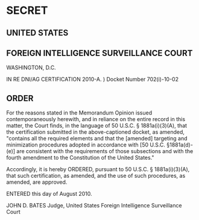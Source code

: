 # SECRET 

## UNITED STATES

## FOREIGN INTELLIGENCE SURVEILLANCE COURT

WASHINGTON, D.C.

IN RE DNI/AG CERTIFICATION 2010-A. ) Docket Number 702(i)-10-02

## ORDER

For the reasons stated in the Memorandum Opinion issued contemporaneously herewith, and in reliance on the entire record in this matter, the Court finds, in the language of 50 U.S.C. § $1881 \mathrm{a}(\mathrm{i})(3)(\mathrm{A})$, that the certification submitted in the above-captioned docket, as amended, "contains all the required elements and that the [amended] targeting and minimization procedures adopted in accordance with [50 U.S.C. §1881a(d)-(e)] are consistent with the requirements of those subsections and with the fourth amendment to the Constitution of the United States."

Accordingly, it is hereby ORDERED, pursuant to 50 U.S.C. § 1881a(i)(3)(A), that such certification, as amended, and the use of such procedures, as amended, are approved.

ENTERED this day of August 2010.

JOHN D. BATES
Judge, United States Foreign
Intelligence Surveillance Court

